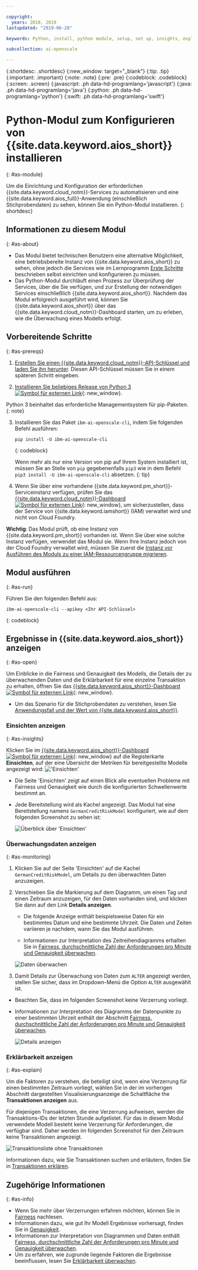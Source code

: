 ```yaml
---

copyright:
  years: 2018, 2019
lastupdated: "2019-06-28"

keywords: Python, install, python module, setup, set up, insights, explainability

subcollection: ai-openscale

---
```


{:shortdesc: .shortdesc}
{:new_window: target="_blank"}
{:tip: .tip}
{:important: .important}
{:note: .note}
{:pre: .pre}
{:codeblock: .codeblock}
{:screen: .screen}
{:javascript: .ph data-hd-programlang='javascript'}
{:java: .ph data-hd-programlang='java'}
{:python: .ph data-hd-programlang='python'}
{:swift: .ph data-hd-programlang='swift'}

# Python-Modul zum Konfigurieren von {{site.data.keyword.aios_short}} installieren
{: #as-module}

Um die Einrichtung und Konfiguration der erforderlichen {{site.data.keyword.cloud_notm}}-Services zu automatisieren und eine {{site.data.keyword.aios_full}}-Anwendung (einschließlich Stichprobendaten) zu sehen, können Sie ein Python-Modul installieren.
{: shortdesc}

## Informationen zu diesem Modul
{: #as-about}

- Das Modul bietet technischen Benutzern eine alternative Möglichkeit, eine betriebsbereite Instanz von {{site.data.keyword.aios_short}} zu sehen, ohne jedoch die Services wie im Lernprogramm [Erste Schritte](/docs/services/ai-openscale?topic=ai-openscale-gettingstarted) beschrieben selbst einrichten und konfigurieren zu müssen.
- Das Python-Modul durchläuft einen Prozess zur Überprüfung der Services, über die Sie verfügen, und zur Erstellung der notwendigen Services einschließlich {{site.data.keyword.aios_short}}. Nachdem das Modul erfolgreich ausgeführt wird, können Sie {{site.data.keyword.aios_short}} über das {{site.data.keyword.cloud_notm}}-Dashboard starten, um zu erleben, wie die Überwachung eines Modells erfolgt.

## Vorbereitende Schritte
{: #as-prereqs}

1. [Erstellen Sie einen {{site.data.keyword.cloud_notm}}-API-Schlüssel und laden Sie ihn herunter](/docs/iam?topic=iam-userapikey#create_user_key). Diesen API-Schlüssel müssen Sie in einem späteren Schritt eingeben.

2. [Installieren Sie beliebiges Release von Python 3 ![Symbol für externen Link](../../icons/launch-glyph.svg "Symbol für externen Link")](https://www.python.org/downloads/){: new_window}.

  Python 3 beinhaltet das erforderliche Managementsystem für pip-Paketen.
  {: note}

3. Installieren Sie das Paket `ibm-ai-openscale-cli`, indem Sie folgenden Befehl ausführen:

    ```
    pip install -U ibm-ai-openscale-cli
    ```
    {: codeblock}

    Wenn mehr als nur eine Version von pip auf Ihrem System installiert ist, müssen Sie an Stelle von `pip` gegebenenfalls `pip3` wie in dem Befehl `pip3 install -U ibm-ai-openscale-cli` absetzen.
    {: tip}

4. Wenn Sie über eine vorhandene {{site.data.keyword.pm_short}}-Serviceinstanz verfügen, prüfen Sie das [{{site.data.keyword.cloud_notm}}-Dashboard ![Symbol für externen Link](../../icons/launch-glyph.svg "Symbol für externen Link")](https://{DomainName}){: new_window}, um sicherzustellen, dass der Service von {{site.data.keyword.iamshort}} (IAM) verwaltet wird und nicht von Cloud Foundry.

  **Wichtig**: Das Modul prüft, ob eine Instanz von {{site.data.keyword.pm_short}} vorhanden ist. Wenn Sie über eine solche Instanz verfügen, verwendet das Modul sie. Wenn Ihre Instanz jedoch von der Cloud Foundry verwaltet wird, müssen Sie zuerst die [Instanz vor Ausführen des Moduls zu einer IAM-Ressourcengruppe migrieren](/docs/resources?topic=resources-migrate#migrate).

## Modul ausführen
{: #as-run}

Führen Sie den folgenden Befehl aus:

```
ibm-ai-openscale-cli --apikey <Ihr API-Schlüssel>
```
{: codeblock}

## Ergebnisse in {{site.data.keyword.aios_short}} anzeigen
{: #as-open}

Um Einblicke in die Fairness und Genauigkeit des Modells, die Details der zu überwachenden Daten und die Erklärbarkeit für eine einzelne Transaktion zu erhalten, öffnen Sie das [{{site.data.keyword.aios_short}}-Dashboard ![Symbol für externen Link](../../icons/launch-glyph.svg "Symbol für externen Link")](https://aiopenscale.cloud.ibm.com/aiopenscale/){: new_window}.

- Um das Szenario für die Stichprobendaten zu verstehen, lesen Sie [Anwendungsfall und der Wert von {{site.data.keyword.aios_short}}](/docs/services/ai-openscale?topic=ai-openscale-gettingstarted#gs-use).

### Einsichten anzeigen
{: #as-insights}

Klicken Sie im [{{site.data.keyword.aios_short}}-Dashboard ![Symbol für externen Link](../../icons/launch-glyph.svg "Symbol für externen Link")](https://aiopenscale.cloud.ibm.com/aiopenscale/){: new_window} auf die Registerkarte **Einsichten**, auf der eine Übersicht der Metriken für bereitgestellte Modelle angezeigt wird: !['Einsichten'](images/insight-dash-tab.png)

- Die Seite 'Einsichten' zeigt auf einen Blick alle eventuellen Probleme mit Fairness und Genauigkeit wie durch die konfigurierten Schwellenwerte bestimmt an.

- Jede Bereitstellung wird als Kachel angezeigt. Das Modul hat eine Bereitstellung namens `GermanCreditRiskModel` konfiguriert, wie auf dem folgenden Screenshot zu sehen ist:

  ![Überblick über 'Einsichten'](images/setup01-0206.png)

### Überwachungsdaten anzeigen
{: #as-monitoring}

1. Klicken Sie auf der Seite 'Einsichten' auf die Kachel `GermanCreditRiskModel`, um Details zu den überwachten Daten anzuzeigen.
2. Verschieben Sie die Markierung auf dem Diagramm, um einen Tag und einen Zeitraum anzuzeigen, für den Daten vorhanden sind, und klicken Sie dann auf den Link **Details anzeigen**.

   - Die folgende Anzeige enthält beispielsweise Daten für ein bestimmtes Datum und eine bestimmte Uhrzeit. Die Daten und Zeiten variieren je nachdem, wann Sie das Modul ausführen.

   - Informationen zur Interpretation des Zeitreihendiagramms erhalten Sie in [Fairness, durchschnittliche Zahl der Anforderungen pro Minute und Genauigkeit überwachen](/docs/services/ai-openscale?topic=ai-openscale-it-ov).

    ![Daten überwachen](images/setup02-0206.png)

3. Damit Details zur Überwachung von Daten zum `ALTER` angezeigt werden, stellen Sie sicher, dass im Dropdown-Menü die Option `ALTER` ausgewählt ist.

  - Beachten Sie, dass im folgenden Screenshot keine Verzerrung vorliegt.

  - Informationen zur Interpretation des Diagramms der Datenpunkte zu einer bestimmten Uhrzeit enthält der Abschnitt [Fairness, durchschnittliche Zahl der Anforderungen pro Minute und Genauigkeit überwachen](/docs/services/ai-openscale?topic=ai-openscale-it-ov#it-intp).

    ![Details anzeigen](images/setup03-0206.png)

### Erklärbarkeit anzeigen
{: #as-explain}

Um die Faktoren zu verstehen, die beteiligt sind, wenn eine Verzerrung für einen bestimmten Zeitraum vorliegt, wählen Sie in der im vorherigen Abschnitt dargestellten Visualisierungsanzeige die Schaltfläche the **Transaktionen anzeigen** aus.

Für diejenigen Transaktionen, die eine Verzerrung aufweisen, werden die Transaktions-IDs der letzten Stunde aufgelistet. Für das in diesem Modul verwendete Modell besteht keine Verzerrung für Anforderungen, die verfügbar sind. Daher werden im folgenden Screenshot für den Zeitraum keine Transaktionen angezeigt.

  ![Transaktionsliste ohne Transaktionen](images/setup06-0206.png)

Informationen dazu, wie Sie Transaktionen suchen und erläutern, finden Sie in [Transaktionen erklären](/docs/services/ai-openscale?topic=ai-openscale-ie-ov#ie-view).

## Zugehörige Informationen
{: #as-info}

- Wenn Sie mehr über Verzerrungen erfahren möchten, können Sie in [Fairness](/docs/services/ai-openscale?topic=ai-openscale-mf-monitor) nachlesen.
- Informationen dazu, wie gut Ihr Modell Ergebnisse vorhersagt, finden Sie in [Genauigkeit](/docs/services/ai-openscale?topic=ai-openscale-acc-monitor).
- Informationen zur Interpretation von Diagrammen und Daten enthält [Fairness, durchschnittliche Zahl der Anforderungen pro Minute und Genauigkeit überwachen](/docs/services/ai-openscale?topic=ai-openscale-it-ov).
- Um zu erfahren, wie zugrunde liegende Faktoren die Ergebnisse beeinflussen, lesen Sie [Erklärbarkeit überwachen](/docs/services/ai-openscale?topic=ai-openscale-ie-ov).
